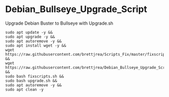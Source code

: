 # Debian_Bullseye_Upgrade_Script
Upgrade Debian Buster to Bullseye with Upgrade.sh

```
sudo apt update -y &&
sudo apt upgrade -y &&
sudo apt autoremove -y &&
sudo apt install wget -y &&
wget https://raw.githubusercontent.com/brettjrea/Scripts_Fix/master/fixscripts.sh &&
wget https://raw.githubusercontent.com/brettjrea/Debian_Bullseye_Upgrade_Script/master/Upgrade.sh &&
sudo bash fixscripts.sh &&
sudo bash upgrade.sh && 
sudo apt autoremove -y &&
sudo apt clean -y
```
